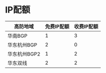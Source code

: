 

# IP配额



| 高防地域     | 免费IP配额 | 收费IP配额 |
| -------- | ------ | ------ |
| 华南BGP  | 1      | 3      |
| 华东杭州BGP | 2      | 0      |
| 华东杭州BGP2 | 1      | 2      |
| 华东双线     | 2      | 2      |

